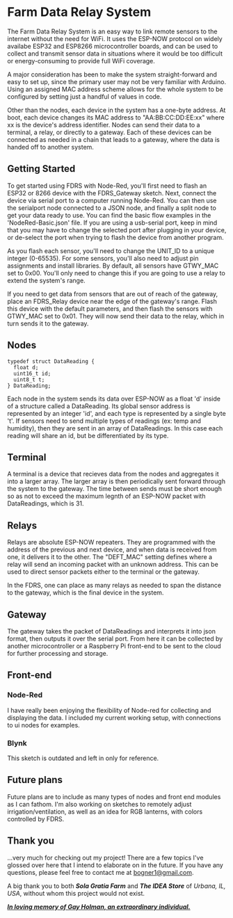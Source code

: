 # Farm Data Relay System

The Farm Data Relay System is an easy way to link remote sensors to the internet without the need for WiFi. It uses the ESP-NOW protocol on widely availabe ESP32 and ESP8266 microcontroller boards, and can be used to collect and transmit sensor data in situations where it would be too difficult or energy-consuming to provide full WiFi coverage. 

A major consideration has been to make the system straight-forward and easy to set up, since the primary user may not be very familiar with Arduino. Using an assigned MAC address scheme allows for the whole system to be configured by setting just a handful of values in code. 

Other than the nodes, each device in the system has a one-byte address. At boot, each device changes its MAC address to "AA:BB:CC:DD:EE:xx" where xx is the device's address identifier. Nodes can send their data to a terminal, a relay, or directly to a gateway. Each of these devices can be connected as needed in a chain that leads to a gateway, where the data is handed off to another system.

## Getting Started
To get started using FDRS with Node-Red, you'll first need to flash an ESP32 or 8266 device with the FDRS_Gateway sketch. Next, connect the device via serial port to a computer running Node-Red. You can then use the serialport node connected to a JSON node, and finally a split node to get your data ready to use. You can find the basic flow examples in the 'NodeRed-Basic.json' file. If you are using a usb-serial port, keep in mind that you may have to change the selected port after plugging in your device, or de-select the port when trying to flash the device from another program.

As you flash each sensor, you'll need to change the UNIT_ID to a unique integer (0-65535). For some sensors, you'll also need to adjust pin assignments and install libraries.
By default, all sensors have GTWY_MAC set to 0x00. You'll only need to change this if you are going to use a relay to extend the system's range.

If you need to get data from sensors that are out of reach of the gateway, place an FDRS_Relay device near the edge of the gateway's range. Flash this device with the default parameters, and then flash the sensors with GTWY_MAC set to 0x01. They will now send their data to the relay, which in turn sends it to the gateway.

## Nodes
```
typedef struct DataReading {
  float d;
  uint16_t id;
  uint8_t t;
} DataReading;
```
Each node in the system sends its data over ESP-NOW as a float 'd' inside of a structure called a DataReading. Its global sensor address is represented by an integer 'id', and each type is represented by a single byte 't'.  If sensors need to send multiple types of readings (ex: temp and humidity), then they are sent in an array of DataReadings. In this case each reading will share an id, but be differentiated by its type.

## Terminal
A terminal is a device that recieves data from the nodes and aggregates it into a larger array. The larger array is then periodically sent forward through the system to the gateway. The time between sends must be short enough so as not to  exceed the maximum legnth of an ESP-NOW packet with DataReadings, which is 31.


## Relays
Relays are absolute ESP-NOW repeaters. They are programmed with the address of the previous and next device, and when data is received from one, it delivers it to the other. The "DEFT_MAC" setting defines where a relay will send an incoming packet with an unknown address. This can be used to direct sensor packets either to the terminal or the gateway.

In the FDRS, one can place as many relays as needed to span the distance to the gateway, which is the final device in the system.

## Gateway
The gateway takes the packet of DataReadings and interprets it into json format, then outputs it over the serial port. From here it can be collected by another microcontroller or a Raspberry Pi front-end to be sent to the cloud for further processing and storage.

## Front-end
### Node-Red
I have really been enjoying the flexibility of Node-red for collecting and displaying the data. I included my current working setup, with connections to ui nodes for examples.
### Blynk
This sketch is outdated and left in only for reference. 

## Future plans
Future plans are to include as many types of nodes and front end modules as I can fathom. I'm also working on sketches to remotely adjust irrigation/ventilation, as well as an idea for RGB lanterns, with colors controlled by FDRS.

## Thank you
...very much for checking out my project! There are a few topics I've glossed over here that I intend to elaborate on in the future. If you have any questions, please feel free to contact me at bogner1@gmail.com.

A big thank you to both ***Sola Gratia Farm*** and ***The IDEA Store*** of *Urbana, IL, USA*, without whom this project would not exist.


[***In loving memory of Gay Holman, an extraordinary individual.***](https://www.facebook.com/CFECI/posts/2967989419953119) 
